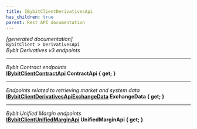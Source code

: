 ```yaml
---
title: IBybitClientDerivativesApi
has_children: true
parent: Rest API documentation
---
```

*[generated documentation]*  
`BybitClient > DerivativesApi`  
*Bybit Derivatives v3 endpoints*
  
***
*Bybit Contract endpoints*  
**[IBybitClientContractApi](ContractApi/IBybitClientContractApi.html) ContractApi { get; }**  
***
*Endpoints related to retrieving market and system data*  
**[IBybitClientDerivativesApiExchangeData](IBybitClientDerivativesApiExchangeData.html) ExchangeData { get; }**  
***
*Bybit Unified Margin endpoints*  
**[IBybitClientUnifiedMarginApi](UnifiedMarginApi/IBybitClientUnifiedMarginApi.html) UnifiedMarginApi { get; }**  

